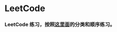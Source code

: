 # LeetCode
### LeetCode 练习，按照[这里面](https://cyc2018.github.io/CS-Notes/#/notes/Leetcode%20%E9%A2%98%E8%A7%A3%20-%20%E7%9B%AE%E5%BD%951)的分类和顺序练习。  
